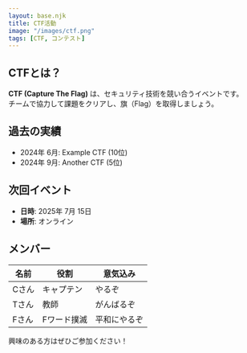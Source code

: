 ```yaml
---
layout: base.njk
title: CTF活動
image: "/images/ctf.png"
tags: [CTF, コンテスト]
---
```


## CTFとは？

**CTF (Capture The Flag)** は、セキュリティ技術を競い合うイベントです。  
チームで協力して課題をクリアし、旗（Flag）を取得しましょう。

## 過去の実績

- 2024年 6月: Example CTF (10位)
- 2024年 9月: Another CTF (5位)

## 次回イベント

- **日時**: 2025年 7月 15日
- **場所**: オンライン

## メンバー
|名前|役割 |意気込み |
|--|--|--|
|Cさん|キャプテン|やるぞ|
|Tさん|教師|がんばるぞ|
|Fさん|Fワード撲滅|平和にやるぞ|

興味のある方はぜひご参加ください！
